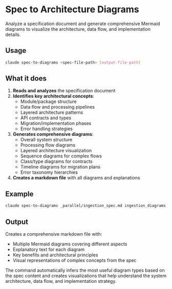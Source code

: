 # Spec to Architecture Diagrams

Analyze a specification document and generate comprehensive Mermaid diagrams to visualize the architecture, data flow, and implementation details.

## Usage

```bash
claude spec-to-diagrams <spec-file-path> [output-file-path]
```

## What it does

1. **Reads and analyzes** the specification document
2. **Identifies key architectural concepts**:
   - Module/package structure
   - Data flow and processing pipelines
   - Layered architecture patterns
   - API contracts and types
   - Migration/implementation phases
   - Error handling strategies
3. **Generates comprehensive diagrams**:
   - Overall system structure
   - Processing flow diagrams
   - Layered architecture visualization
   - Sequence diagrams for complex flows
   - Class/type diagrams for contracts
   - Timeline diagrams for migration plans
   - Error taxonomy hierarchies
4. **Creates a markdown file** with all diagrams and explanations

## Example

```bash
claude spec-to-diagrams _parallel/ingestion_spec.md ingestion_diagrams.md
```

## Output

Creates a comprehensive markdown file with:
- Multiple Mermaid diagrams covering different aspects
- Explanatory text for each diagram
- Key benefits and architectural principles
- Visual representations of complex concepts from the spec

The command automatically infers the most useful diagram types based on the spec content and creates visualizations that help understand the system architecture, data flow, and implementation strategy.
